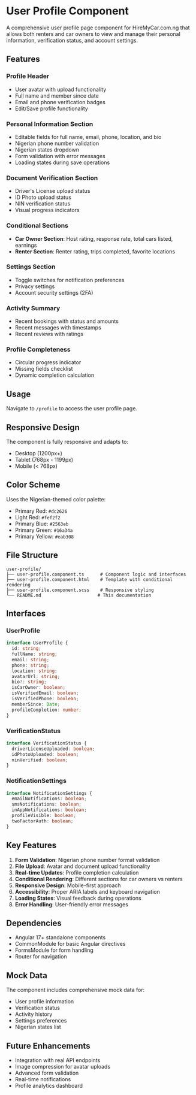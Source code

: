 # User Profile Component

A comprehensive user profile page component for HireMyCar.com.ng that allows both renters and car owners to view and manage their personal information, verification status, and account settings.

## Features

### Profile Header
- User avatar with upload functionality
- Full name and member since date
- Email and phone verification badges
- Edit/Save profile functionality

### Personal Information Section
- Editable fields for full name, email, phone, location, and bio
- Nigerian phone number validation
- Nigerian states dropdown
- Form validation with error messages
- Loading states during save operations

### Document Verification Section
- Driver's License upload status
- ID Photo upload status
- NIN verification status
- Visual progress indicators

### Conditional Sections
- **Car Owner Section**: Host rating, response rate, total cars listed, earnings
- **Renter Section**: Renter rating, trips completed, favorite locations

### Settings Section
- Toggle switches for notification preferences
- Privacy settings
- Account security settings (2FA)

### Activity Summary
- Recent bookings with status and amounts
- Recent messages with timestamps
- Recent reviews with ratings

### Profile Completeness
- Circular progress indicator
- Missing fields checklist
- Dynamic completion calculation

## Usage

Navigate to `/profile` to access the user profile page.

## Responsive Design

The component is fully responsive and adapts to:
- Desktop (1200px+)
- Tablet (768px - 1199px)
- Mobile (< 768px)

## Color Scheme

Uses the Nigerian-themed color palette:
- Primary Red: `#dc2626`
- Light Red: `#fef2f2`
- Primary Blue: `#2563eb`
- Primary Green: `#16a34a`
- Primary Yellow: `#eab308`

## File Structure

```
user-profile/
├── user-profile.component.ts      # Component logic and interfaces
├── user-profile.component.html    # Template with conditional rendering
├── user-profile.component.scss    # Responsive styling
└── README.md                     # This documentation
```

## Interfaces

### UserProfile
```typescript
interface UserProfile {
  id: string;
  fullName: string;
  email: string;
  phone: string;
  location: string;
  avatarUrl: string;
  bio?: string;
  isCarOwner: boolean;
  isVerifiedEmail: boolean;
  isVerifiedPhone: boolean;
  memberSince: Date;
  profileCompletion: number;
}
```

### VerificationStatus
```typescript
interface VerificationStatus {
  driverLicenseUploaded: boolean;
  idPhotoUploaded: boolean;
  ninVerified: boolean;
}
```

### NotificationSettings
```typescript
interface NotificationSettings {
  emailNotifications: boolean;
  smsNotifications: boolean;
  inAppNotifications: boolean;
  profileVisible: boolean;
  twoFactorAuth: boolean;
}
```

## Key Features

1. **Form Validation**: Nigerian phone number format validation
2. **File Upload**: Avatar and document upload functionality
3. **Real-time Updates**: Profile completion calculation
4. **Conditional Rendering**: Different sections for car owners vs renters
5. **Responsive Design**: Mobile-first approach
6. **Accessibility**: Proper ARIA labels and keyboard navigation
7. **Loading States**: Visual feedback during operations
8. **Error Handling**: User-friendly error messages

## Dependencies

- Angular 17+ standalone components
- CommonModule for basic Angular directives
- FormsModule for form handling
- Router for navigation

## Mock Data

The component includes comprehensive mock data for:
- User profile information
- Verification status
- Activity history
- Settings preferences
- Nigerian states list

## Future Enhancements

- Integration with real API endpoints
- Image compression for avatar uploads
- Advanced form validation
- Real-time notifications
- Profile analytics dashboard 